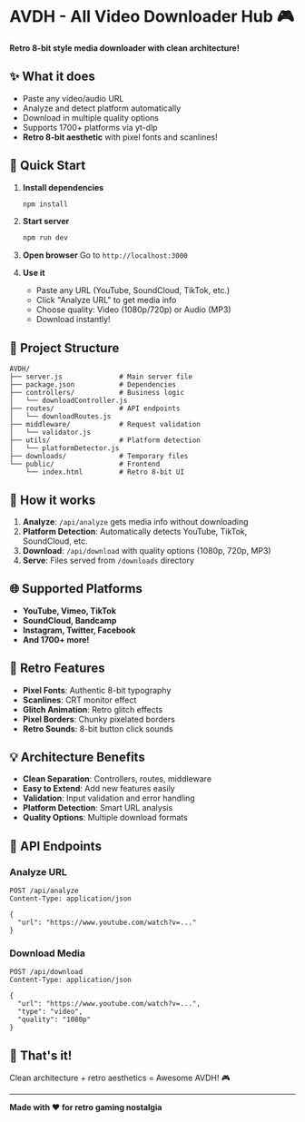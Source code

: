 # AVDH - All Video Downloader Hub 🎮

**Retro 8-bit style media downloader with clean architecture!**

## ✨ What it does
- Paste any video/audio URL
- Analyze and detect platform automatically
- Download in multiple quality options
- Supports 1700+ platforms via yt-dlp
- **Retro 8-bit aesthetic** with pixel fonts and scanlines!

## 🚀 Quick Start

1. **Install dependencies**
   ```bash
   npm install
   ```

2. **Start server**
   ```bash
   npm run dev
   ```

3. **Open browser**
   Go to `http://localhost:3000`

4. **Use it**
   - Paste any URL (YouTube, SoundCloud, TikTok, etc.)
   - Click "Analyze URL" to get media info
   - Choose quality: Video (1080p/720p) or Audio (MP3)
   - Download instantly!

## 📁 Project Structure
```
AVDH/
├── server.js              # Main server file
├── package.json           # Dependencies
├── controllers/           # Business logic
│   └── downloadController.js
├── routes/                # API endpoints
│   └── downloadRoutes.js
├── middleware/            # Request validation
│   └── validator.js
├── utils/                 # Platform detection
│   └── platformDetector.js
├── downloads/             # Temporary files
└── public/                # Frontend
    └── index.html         # Retro 8-bit UI
```

## 🔧 How it works
1. **Analyze**: `/api/analyze` gets media info without downloading
2. **Platform Detection**: Automatically detects YouTube, TikTok, SoundCloud, etc.
3. **Download**: `/api/download` with quality options (1080p, 720p, MP3)
4. **Serve**: Files served from `/downloads` directory

## 🌐 Supported Platforms
- **YouTube, Vimeo, TikTok**
- **SoundCloud, Bandcamp**
- **Instagram, Twitter, Facebook**
- **And 1700+ more!**

## 🎨 Retro Features
- **Pixel Fonts**: Authentic 8-bit typography
- **Scanlines**: CRT monitor effect
- **Glitch Animation**: Retro glitch effects
- **Pixel Borders**: Chunky pixelated borders
- **Retro Sounds**: 8-bit button click sounds

## 💡 Architecture Benefits
- **Clean Separation**: Controllers, routes, middleware
- **Easy to Extend**: Add new features easily
- **Validation**: Input validation and error handling
- **Platform Detection**: Smart URL analysis
- **Quality Options**: Multiple download formats

## 🚀 API Endpoints

### Analyze URL
```http
POST /api/analyze
Content-Type: application/json

{
  "url": "https://www.youtube.com/watch?v=..."
}
```

### Download Media
```http
POST /api/download
Content-Type: application/json

{
  "url": "https://www.youtube.com/watch?v=...",
  "type": "video",
  "quality": "1080p"
}
```

## 🎯 That's it!
Clean architecture + retro aesthetics = Awesome AVDH! 🎮

---

**Made with ❤️ for retro gaming nostalgia**
